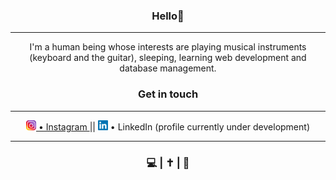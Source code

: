<h3 align="center">Hello👋</h3>

---

<p align="center">I'm a human being whose interests are playing musical instruments (keyboard and the guitar), sleeping, learning web development and database management.<p/>

<h3 align="center">Get in touch</h3>

---

<p align="center">
    <img src="https://github.com/AncientSoup/AncientSoup/blob/main/insta.png"><a href="https://www.instagram.com/adobong_sunog/"> • Instagram </a> ||
    <img src="https://github.com/AncientSoup/AncientSoup/blob/main/linkedin.png"> • LinkedIn (profile currently under development)
</p>

---

<h3 align="center">💻 | ✝ | 🎸</h3>
